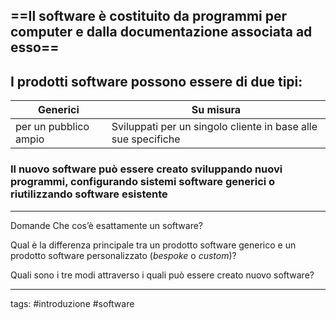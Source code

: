 ## ==Il software è costituito da programmi per computer e dalla documentazione associata ad esso==



## I prodotti software possono essere di due tipi:

| Generici              | Su misura                                                     |
| --------------------- | ------------------------------------------------------------- |
| per un pubblico ampio | Sviluppati per un singolo cliente in base alle sue specifiche |

### Il nuovo software può essere creato sviluppando nuovi programmi, configurando sistemi software generici o riutilizzando software esistente 



---
Domande 
Che cos’è esattamente un software?

 Qual è la differenza principale tra un prodotto software generico e un prodotto software personalizzato (_bespoke_ o _custom_)?

 Quali sono i tre modi attraverso i quali può essere creato nuovo software?


---
tags:
#introduzione #software 